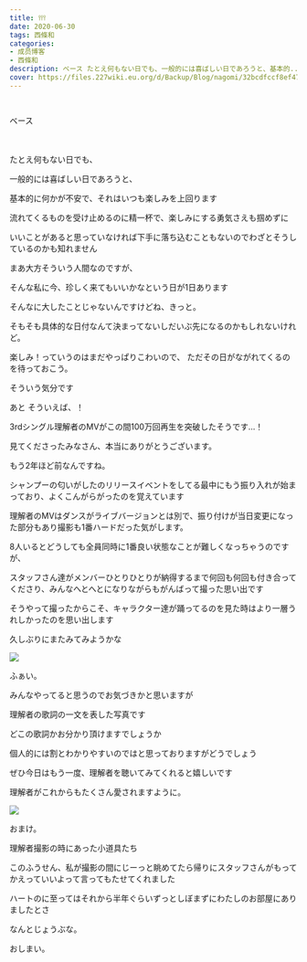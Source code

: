 ```yaml
---
title: 𖥣𖥣𖥣
date: 2020-06-30
tags: 西條和
categories: 
- 成员博客
- 西條和
description: ベース たとえ何もない日でも、一般的には喜ばしい日であろうと、基本的...
cover: https://files.227wiki.eu.org/d/Backup/Blog/nagomi/32bcdfccf8ef4766503e08ed71e7e.jpg 
---
```


        ﻿

















ベース













　















たとえ何もない日でも、


一般的には喜ばしい日であろうと、












基本的に何かが不安で、それはいつも楽しみを上回ります














流れてくるものを受け止めるのに精一杯で、楽しみにする勇気さえも掴めずに




















いいことがあると思っていなければ下手に落ち込むこともないのでわざとそうしているのかも知れません

















まあ大方そういう人間なのですが、





そんな私に今、珍しく来てもいいかなという日が1日あります
















そんなに大したことじゃないんですけどね、きっと。


















そもそも具体的な日付なんて決まってないしだいぶ先になるのかもしれないけれど。














楽しみ！っていうのはまだやっぱりこわいので、
ただその日がながれてくるのを待っておこう。












そういう気分です


















あと
そういえば、！









3rdシングル理解者のMVがこの間100万回再生を突破したそうです…！







見てくださったみなさん、本当にありがとうございます。










もう2年ほど前なんですね。









シャンプーの匂いがしたのリリースイベントをしてる最中にもう振り入れが始まっており、よくこんがらがったのを覚えています







理解者のMVはダンスがライブバージョンとは別で、振り付けが当日変更になった部分もあり撮影も1番ハードだった気がします。














8人いるとどうしても全員同時に1番良い状態なことが難しくなっちゃうのですが、



スタッフさん達がメンバーひとりひとりが納得するまで何回も何回も付き合ってくださり、みんなへとへとになりながらもがんばって撮った思い出です










そうやって撮ったからこそ、キャラクター達が踊ってるのを見た時はより一層うれしかったのを思い出します
















久しぶりにまたみてみようかな




















![](https://files.227wiki.eu.org/d/Backup/Blog/nagomi/32bcdfccf8ef4766503e08ed71e7e.jpg)





ふぁい。








みんなやってると思うのでお気づきかと思いますが

理解者の歌詞の一文を表した写真です










どこの歌詞かお分かり頂けますでしょうか














個人的には割とわかりやすいのではと思っておりますがどうでしょう


















ぜひ今日はもう一度、理解者を聴いてみてくれると嬉しいです
















理解者がこれからもたくさん愛されますように。















![](https://files.227wiki.eu.org/d/Backup/Blog/nagomi/32bcdfccf8ef4766503e08ed71e7e-01.jpg)






おまけ。








理解者撮影の時にあった小道具たち














このふうせん、私が撮影の間にじーっと眺めてたら帰りにスタッフさんがもってかえっていいよって言ってもたせてくれました









ハートのに至ってはそれから半年ぐらいずっとしぼまずにわたしのお部屋にありましたとさ



















なんとじょうぶな。




















おしまい。


